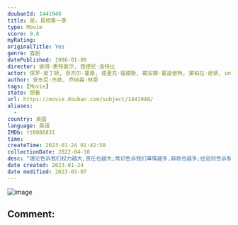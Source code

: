 ```yaml
---
doubanId: 1441948
title: 是，首相第一季
type: Movie
score: 9.8
myRating: 
originalTitle: Yes
genre: 喜剧
datePublished: 1986-01-09
director: 彼得·惠特莫尔, 西德尼·洛特比
actor: 保罗·爱丁顿, 奈杰尔·霍桑, 德里克·福德斯, 戴安娜·霍迪诺特, 黛柏拉·诺顿, undefined
author: 安东尼·杰依, 乔纳森·林恩
tags: [Movie]
state: 想看
url: https://movie.douban.com/subject/1441948/
aliases:
  - 
country: 英国
language: 英语
IMDb: tt0086831
time: 
createTime: 2023-01-24 01:42:58
collectionDate: 2022-04-10
desc: "理论告诉我们权力越大,责任也越大;常识告诉我们事情越多,麻烦也越多;经验则告诉我们政治问题揭开总有个内幕,内幕揭开还有个黑幕...我们的老熟人,行政事务部（DAA）大臣吉姆哈克上位成功了!在..."
date created: 2023-01-24
date modified: 2023-03-07
---
```


![image](p2187836471.jpg)

Comment:
---
